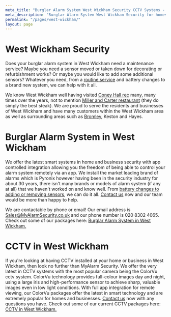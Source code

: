 ```yaml
---
meta_title: "Burglar Alarm System West Wickham Security CCTV Systems - MyAlarm Security"
meta_description: "Burglar Alarm System West Wickham Security for homes and Business. CCTV. Home Security Systems, Burglar Alarm Service Alarm Battery. Contact us  020 8302 4065."
permalink: "/pages/west-wickham/"
layout: page
---
```


# West Wickham Security 

Does your burglar alarm system in West Wickham need a maintenance service? Maybe you need a sensor moved or taken down for decorating or refurbishment works? Or maybe you would like to add some additional sensors? Whatever you need, from a [routine service](/categories/servicing-and-repairs/) and battery changes to a brand new system, we can help with it all.

We know West Wickham well having visited [Coney Hall rec](https://www.bromley.gov.uk/directory-record/932/coney-hall-recreation-ground) many, many times over the years, not to mention [Miller and Carter restaurant](https://www.millerandcarter.co.uk/restaurants/london/millerandcarterbromley) (they do simply the best steak). We are proud to serve the residents and businesses of West Wickham and have many customers within the West Wickham area as well as surrounding areas such as [Bromley](/pages/bromley/), Keston and Hayes.

# Burglar Alarm System in West Wickham 

We offer the latest smart systems in home and business security with app controlled integration allowing you the freedom of being able to control your alarm system remotely via an app. We install the market leading brand of alarms which is Pyronix however having been in the security industry for about 30 years, there isn\'t many brands or models of alarm system (if any at all) that we haven\'t worked on and know well. From [battery changes to adding or removing sensors](/products/servicing-and-repairs/), we can do it all. [Contact us](/contact/) now and our team would be more than happy to help.

We are contactable by phone or email! Our email address is Sales@MyAlarmSecurity.co.uk and our phone number is 020 8302 4065. Check out some of our packages here: [Burglar Alarm System in West Wickham.](/categories/burglar-alarms/)

# CCTV in West Wickham 

If you\'re looking at having CCTV installed at your home or business in West Wickham, then look no further than MyAlarm Security. We offer the very latest in CCTV systems with the most popular camera being the ColorVu cctv system. ColorVu technology provides full-colour images day and night, using a large iris and high-performance sensor to achieve sharp, valuable images even in low light conditions. With full app integration for remote viewing, our ColorVu packages offer the latest in smart technology and are extremely popular for homes and businesses. [Contact us](/contact/) now with any questions you have. Check out some of our current CCTV packages here: [CCTV in West Wickham.](/categories/cctv/)